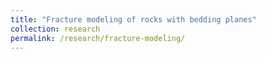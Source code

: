 ```yaml
---
title: "Fracture modeling of rocks with bedding planes"
collection: research
permalink: /research/fracture-modeling/
---
```

